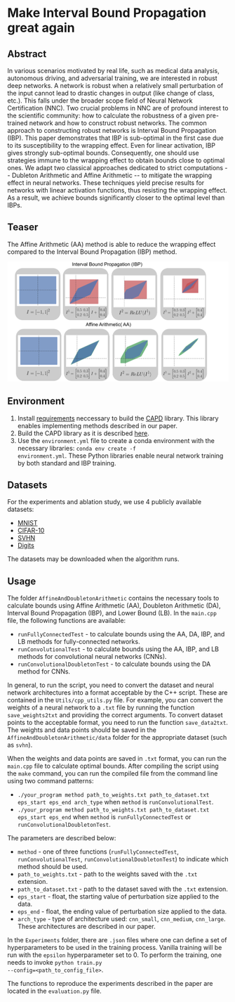 # Make Interval Bound Propagation great again

## Abstract
In various scenarios motivated by real life, such as medical data analysis, autonomous driving, and adversarial training, we are interested in robust deep networks. A network is robust when a relatively small perturbation of the input cannot lead to drastic changes in output (like change of class, etc.). This falls under the broader scope field of Neural Network Certification (NNC).
Two crucial problems in NNC are of profound interest to the scientific community: how to calculate the robustness of a given pre-trained network and how to construct robust networks. The common approach to constructing robust networks is Interval Bound Propagation (IBP). 
This paper demonstrates that IBP is sub-optimal in the first case due to its susceptibility to the wrapping effect. Even for linear activation, IBP gives strongly sub-optimal bounds. Consequently, one should use strategies immune to the wrapping effect to obtain bounds close to optimal ones. We adapt two classical approaches dedicated to strict computations -- Dubleton Arithmetic and Affine Arithmetic -- to mitigate the wrapping effect in neural networks. These techniques yield precise results for networks with linear activation functions, thus resisting the wrapping effect. As a result, we achieve bounds significantly closer to the optimal level than IBPs.

## Teaser
The Affine Arithmetic (AA) method is able to reduce the wrapping effect compared to the Interval Bound Propagation (IBP) method.

![Working scheme of the AA and IBP methods](./teaser.png)

## Environment
1. Install [requirements](http://capd.ii.uj.edu.pl/html/capd_requirements.html) neccessary to build the [CAPD](https://github.com/CAPDGroup/CAPD) library. This library enables implementing methods described in our paper. 
2. Build the CAPD library as it is described [here](https://github.com/CAPDGroup/CAPD).
3. Use the <code>environment.yml</code> file to create a conda environment with the necessary libraries: <code>conda env create -f environment.yml</code>. These Python libraries enable neural network training by both standard and IBP training.

## Datasets
For the experiments and ablation study, we use 4 publicly available datasets:
* [MNIST](https://pytorch.org/vision/stable/generated/torchvision.datasets.MNIST.html)
* [CIFAR-10](https://pytorch.org/vision/stable/generated/torchvision.datasets.CIFAR10.html) 
* [SVHN](https://pytorch.org/vision/main/generated/torchvision.datasets.SVHN.html)
* [Digits](https://scikit-learn.org/stable/auto_examples/datasets/plot_digits_last_image.html)


The datasets may be downloaded when the algorithm runs.

## Usage
The folder <code>AffineAndDoubletonArithmetic</code> contains the necessary tools to calculate bounds using Affine Arithmetic (AA), Doubleton Arithmetic (DA), Interval Bound Propagation (IBP), and Lower Bound (LB). In the <code>main.cpp</code> file, the following functions are available:
* <code>runFullyConnectedTest</code> - to calculate bounds using the AA, DA, IBP, and LB methods for fully-connected networks.
* <code>runConvolutionalTest</code> - to calculate bounds using the AA, IBP, and LB methods for convolutional neural networks (CNNs).
* <code>runConvolutionalDoubletonTest</code> - to calculate bounds using the DA method for CNNs.

In general, to run the script, you need to convert the dataset and neural network architectures into a format acceptable by the C++ script. These are contained in the <code>Utils/cpp_utils.py</code> file. For example, you can convert the weights of a neural network to a <code>.txt</code> file by running the function <code>save_weights2txt</code> and providing the correct arguments. To convert dataset points to the acceptable format, you need to run the function <code>save_data2txt</code>. The weights and data points should be saved in the <code>AffineAndDoubletonArithmetic/data</code> folder for the appropriate dataset (such as <code>svhn</code>).

When the weights and data points are saved in <code>.txt</code> format, you can run the <code>main.cpp</code> file to calculate optimal bounds. After compiling the script using the <code>make</code> command, you can run the compiled file from the command line using two command patterns:
* <code>./your_program method path_to_weights.txt path_to_dataset.txt eps_start eps_end arch_type</code> when <code>method</code> is <code>runConvolutionalTest</code>.
* <code>./your_program method path_to_weights.txt path_to_dataset.txt eps_start eps_end</code> when <code>method</code> is <code>runFullyConnectedTest</code> or <code>runConvolutionalDoubletonTest</code>.

The parameters are described below:
* <code>method</code> - one of three functions (<code>runFullyConnectedTest</code>, <code>runConvolutionalTest</code>, <code>runConvolutionalDoubletonTest</code>) to indicate which method should be used.
* <code>path_to_weights.txt</code> - path to the weights saved with the <code>.txt</code> extension.
* <code>path_to_dataset.txt</code> - path to the dataset saved with the <code>.txt</code> extension.
* <code>eps_start</code> - float, the starting value of perturbation size applied to the data.
* <code>eps_end</code> - float, the ending value of perturbation size applied to the data.
* <code>arch_type</code> - type of architecture used: <code>cnn_small</code>, <code>cnn_medium</code>, <code>cnn_large</code>. These architectures are described in our paper.

In the <code>Experiments</code> folder, there are <code>.json</code> files where one can define a set of hyperparameters to be used in the training process. Vanilla training will be run with the <code>epsilon</code> hyperparameter set to 0. To perform the training, one needs to invoke <code>python train.py --config=<path_to_config_file></code>.

The functions to reproduce the experiments described in the paper are located in the <code>evaluation.py</code> file.